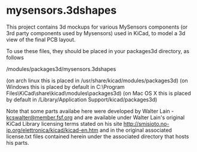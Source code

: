 # mysensors.3dshapes

This project contains 3d mockups for various MySensors components (or 3rd
party components used by Mysensors) used in KiCad, to model a 3d view of the
final PCB layout.

To use these files, they should be placed in your packages3d directory, as
follows

<kicad base dir>/modules/packages3d/mysensors.3dshapes

(on arch linux this is placed in /usr/share/kicad/modules/packages3d)
(on Windows this is placed by default in C:\Program Files\KiCad\share\kicad\modules\packages3d)
(on Mac OS X this is placed by default in /Library/Application Support/kicad/packages3d)

Note that some parts availabe here were developed by Walter Lain - kcswalter@member.fsf.org
and are available under Walter Lain's original KiCad Library licensing terms stated on his site 
http://smisioto.no-ip.org/elettronica/kicad/kicad-en.htm and in the original associated
license.txt files contained herein under the associated directory that hosts his parts.
